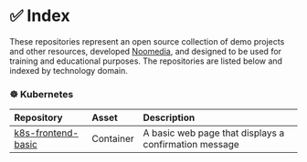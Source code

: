 # ✅ Index

These repositories represent an open source collection of demo projects and other resources, developed [Noomedia](https://github.com/noomedia), and designed to be used for training and educational purposes. The repositories are listed below and indexed by technology domain.

### ☸️ Kubernetes

| Repository | Asset | Description |
| :--- | :--- | :--- |
| [k8s-frontend-basic](https://github.com/trainingdemos/k8s-frontend-basic) | Container | A basic web page that displays a confirmation message |
